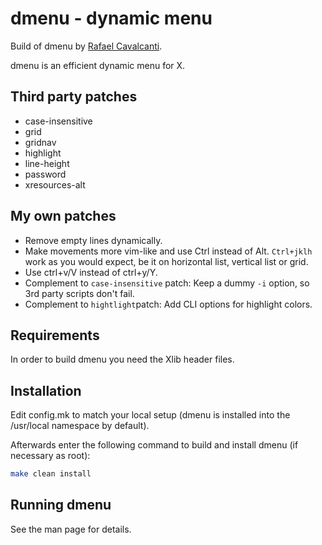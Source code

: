 # dmenu - dynamic menu

Build of dmenu by [Rafael Cavalcanti](https://rafaelc.org).

dmenu is an efficient dynamic menu for X.

## Third party patches

- case-insensitive
- grid
- gridnav
- highlight
- line-height
- password
- xresources-alt

## My own patches

- Remove empty lines dynamically.
- Make movements more vim-like and use Ctrl instead of Alt.
  `Ctrl+jklh` work as you would expect, be it on horizontal list, vertical list or grid.
- Use ctrl+v/V instead of ctrl+y/Y.
- Complement to `case-insensitive` patch: Keep a dummy `-i` option, so 3rd party scripts don't fail.
- Complement to `hightlight`patch: Add CLI options for highlight colors.

## Requirements

In order to build dmenu you need the Xlib header files.

## Installation

Edit config.mk to match your local setup (dmenu is installed into the /usr/local namespace by default).

Afterwards enter the following command to build and install dmenu (if necessary as root):

```sh
make clean install
```

## Running dmenu

See the man page for details.
